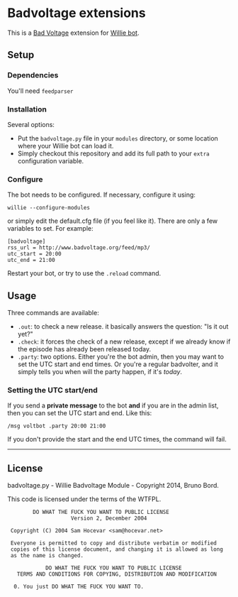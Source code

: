 # Badvoltage extensions

This is a [Bad Voltage](http://badvoltage.org) extension for [Willie bot](http://willie.dftba.net/).

## Setup

### Dependencies

You'll need `feedparser`

### Installation

Several options:

* Put the ``badvoltage.py`` file in your ``modules`` directory, or some location where your Willie bot can load it.
* Simply checkout this repository and add its full path to your ``extra`` configuration variable.

### Configure

The bot needs to be configured. If necessary, configure it using:

    willie --configure-modules

or simply edit the default.cfg file (if you feel like it). There are only a few variables to set. For example:

    [badvoltage]
    rss_url = http://www.badvoltage.org/feed/mp3/
    utc_start = 20:00
    utc_end = 21:00

Restart your bot, or try to use the `.reload` command.

## Usage

Three commands are available:

* ``.out``: to check a new release. it basically answers the question: "Is it out yet?"
* ``.check``: it forces the check of a new release, except if we already know if the episode has already been released today.
* ``.party``: two options. Either you're the bot admin, then you may want to set the UTC start and end times. Or you're a regular badvolter, and it simply tells you when will the party happen, if it's *today*.

### Setting the UTC start/end

If you send a **private message** to the bot **and** if you are in the admin list, then you can set the UTC start and end. Like this:

    /msg voltbot .party 20:00 21:00

If you don't provide the start and the end UTC times, the command will fail.

----

## License

badvoltage.py - Willie Badvoltage Module - Copyright 2014, Bruno Bord.

This code is licensed under the terms of the WTFPL.

            DO WHAT THE FUCK YOU WANT TO PUBLIC LICENSE 
                        Version 2, December 2004 

     Copyright (C) 2004 Sam Hocevar <sam@hocevar.net> 

     Everyone is permitted to copy and distribute verbatim or modified 
     copies of this license document, and changing it is allowed as long 
     as the name is changed. 

                DO WHAT THE FUCK YOU WANT TO PUBLIC LICENSE 
       TERMS AND CONDITIONS FOR COPYING, DISTRIBUTION AND MODIFICATION 

      0. You just DO WHAT THE FUCK YOU WANT TO.
